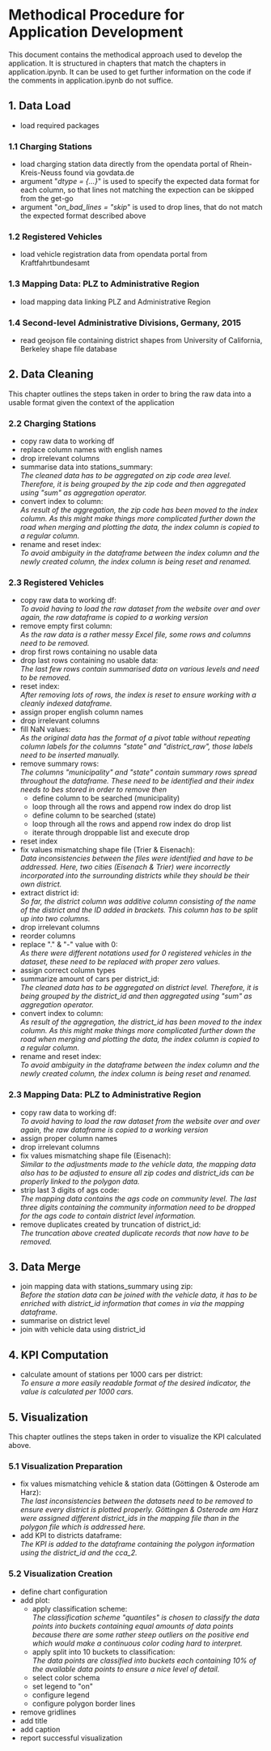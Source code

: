 # Methodical Procedure for Application Development
This document contains the methodical approach used to develop the application. It is structured in chapters that match the chapters in application.ipynb. It can be used to get further information on the code if the comments in application.ipynb do not suffice.
## 1. Data Load
- load required packages
### 1.1 Charging Stations
- load charging station data directly from the opendata portal of Rhein-Kreis-Neuss found via govdata.de
- argument "*dtype = {...}*" is used to specify the expected data format for each column, so that lines not matching the expection can be skipped from the get-go
- argument "*on_bad_lines = "skip*" is used to drop lines, that do not match the expected format described above
### 1.2 Registered Vehicles
- load vehicle registration data from opendata portal from Kraftfahrtbundesamt
### 1.3 Mapping Data: PLZ to Administrative Region
- load mapping data linking PLZ and Administrative Region
### 1.4 Second-level Administrative Divisions, Germany, 2015
- read geojson file containing district shapes from University of California, Berkeley shape file database
## 2. Data Cleaning
This chapter outlines the steps taken in order to bring the raw data into a usable format given the context of the application
### 2.2 Charging Stations
- copy raw data to working df
- replace column names with english names
- drop irrelevant columns
- summarise data into stations_summary:<br>*The cleaned data has to be aggregated on zip code area level. Therefore, it is being grouped by the zip code and then aggregated using "sum" as aggregation operator.*
- convert index to column:<br>*As result of the aggregation, the zip code has been moved to the index column. As this might make things more complicated further down the road when merging and plotting the data, the index column is copied to a regular column.*
- rename and reset index:<br>*To avoid ambiguity in the dataframe between the index column and the newly created column, the index column is being reset and renamed.*
### 2.3 Registered Vehicles 
- copy raw data to working df:<br>*To avoid having to load the raw dataset from the website over and over again, the raw dataframe is copied to a working version*
- remove empty first column:<br>*As the raw data is a rather messy Excel file, some rows and columns need to be removed.*
- drop first rows containing no usable data
- drop last rows containing no usable data:<br>*The last few rows contain summarised data on various levels and need to be removed.*
- reset index:<br>*After removing lots of rows, the index is reset to ensure working with a cleanly indexed dataframe.*
- assign proper english column names
- drop irrelevant columns
- fill NaN values:<br>*As the original data has the format of a pivot table without repeating column labels for the columns "state" and "district_raw", those labels need to be inserted manually.*
- remove summary rows:<br>*The columns "municipality" and "state" contain summary rows spread throughout the dataframe. These need to be identified and their index needs to bes stored in order to remove then*
  - define column to be searched (municipality)
  - loop through all the rows and append row index do drop list
  - define column to be searched (state)
  - loop through all the rows and append row index do drop list
  - iterate through droppable list and execute drop
- reset index
- fix values mismatching shape file (Trier & Eisenach):<br>*Data inconsistencies between the files were identified and have to be addressed. Here, two cities (Eisenach & Trier) were incorrectly incorporated into the surrounding districts while they should be their own district.*
- extract district id:<br>*So far, the district column was additive column consisting of the name of the district and the ID added in brackets. This column has to be split up into two columns.*
- drop irrelevant columns
- reorder columns
- replace "." & "-" value with 0:<br>*As there were different notations used for 0 registered vehicles in the dataset, these need to be replaced with proper zero values.*
- assign correct column types
- summarize amount of cars per district_id:<br>*The cleaned data has to be aggregated on district level. Therefore, it is being grouped by the district_id and then aggregated using "sum" as aggregation operator.*
- convert index to column:<br>*As result of the aggregation, the district_id has been moved to the index column. As this might make things more complicated further down the road when merging and plotting the data, the index column is copied to a regular column.*
- rename and reset index:<br>*To avoid ambiguity in the dataframe between the index column and the newly created column, the index column is being reset and renamed.*
### 2.3 Mapping Data: PLZ to Administrative Region
- copy raw data to working df:<br>*To avoid having to load the raw dataset from the website over and over again, the raw dataframe is copied to a working version*
- assign proper column names
- drop irrelevant columns
- fix values mismatching shape file (Eisenach):<br>*Similar to the adjustments made to the vehicle data, the mapping data also has to be adjusted to ensure all zip codes and district_ids can be properly linked to the polygon data.*
- strip last 3 digits of ags code:<br>*The mapping data contains the ags code on community level. The last three digits containing the community information need to be dropped for the ags code to contain district level information.*
- remove duplicates created by truncation of district_id:<br>*The truncation above created duplicate records that now have to be removed.*
## 3. Data Merge
- join mapping data with stations_summary using zip:<br>*Before the station data can be joined with the vehicle data, it has to be enriched with district_id information that comes in via the mapping dataframe.*
- summarise on district level
- join with vehicle data using district_id
## 4. KPI Computation
- calculate amount of stations per 1000 cars per district:<br>*To ensure a more easily readable format of the desired indicator, the value is calculated per 1000 cars.*
## 5. Visualization
This chapter outlines the steps taken in order to visualize the KPI calculated above.
### 5.1 Visualization Preparation
- fix values mismatching vehicle & station data (Göttingen & Osterode am Harz):<br>*The last inconsistencies between the datasets need to be removed to ensure every district is plotted properly. Göttingen & Osterode am Harz were assigned different district_ids in the mapping file than in the polygon file which is addressed here.*
- add KPI to districts dataframe:<br>*The KPI is added to the dataframe containing the polygon information using the district_id and the cca_2.*
### 5.2 Visualization Creation
- define chart configuration
- add plot:
  - apply classification scheme:<br>*The classification scheme "quantiles" is chosen to classify the data points into buckets containing equal amounts of data points because there are some rather steep outliers on the positive end which would make a continuous color coding hard to interpret.*
  - apply split into 10 buckets to classification:<br>*The data points are classified into buckets each containing 10% of the available data points to ensure a nice level of detail.*
  - select color schema
  - set legend to "on"
  - configure legend
  - configure polygon border lines
- remove gridlines
- add title
- add caption
- report successful visualization